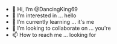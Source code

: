 - 👋 Hi, I’m @DancingKing69
- 👀 I’m interested in ... hello
- 🌱 I’m currently learning ... it's me
- 💞️ I’m looking to collaborate on ... you're
- 📫 How to reach me ... looking for

<!---
DancingKing69/DancingKing69 is a ✨ special ✨ repository because its `README.md` (this file) appears on your GitHub profile.
You can click the Preview link to take a look at your changes.
--->
